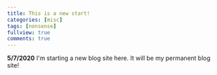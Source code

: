 ```yaml
---
title: This is a new start!
categories: [misc]
tags: [nonsense]
fullview: true
comments: true
---
```


**5/7/2020** I'm starting a new blog site here. It will be my permanent blog site!  

